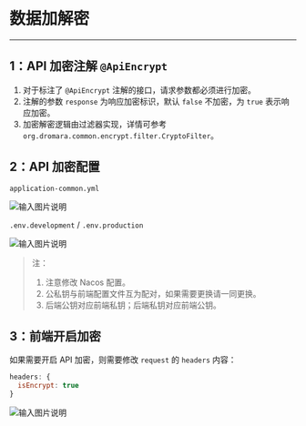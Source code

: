 # 数据加解密
- - -

## 1：API 加密注解 `@ApiEncrypt`
1. 对于标注了 `@ApiEncrypt` 注解的接口，请求参数都必须进行加密。
2. 注解的参数 `response` 为响应加密标识，默认 `false` 不加密，为 `true` 表示响应加密。
3. 加密解密逻辑由过滤器实现，详情可参考 `org.dromara.common.encrypt.filter.CryptoFilter`。

## 2：API 加密配置
`application-common.yml`

![输入图片说明](https://foruda.gitee.com/images/1701133628809355269/8979704a_4959041.png "屏幕截图")

`.env.development` / `.env.production`

![输入图片说明](https://foruda.gitee.com/images/1709533252413969800/1d0dff25_1766278.png "屏幕截图")

> 注：
> 1. 注意修改 Nacos 配置。
> 2. 公私钥与前端配置文件互为配对，如果需要更换请一同更换。
> 3. 后端公钥对应前端私钥；后端私钥对应前端公钥。

## 3：前端开启加密
如果需要开启 API 加密，则需要修改 `request` 的 `headers` 内容：
```Javascript
headers: {
  isEncrypt: true
}
```

![输入图片说明](https://foruda.gitee.com/images/1701137141916998346/5e839bbe_4959041.png "屏幕截图")